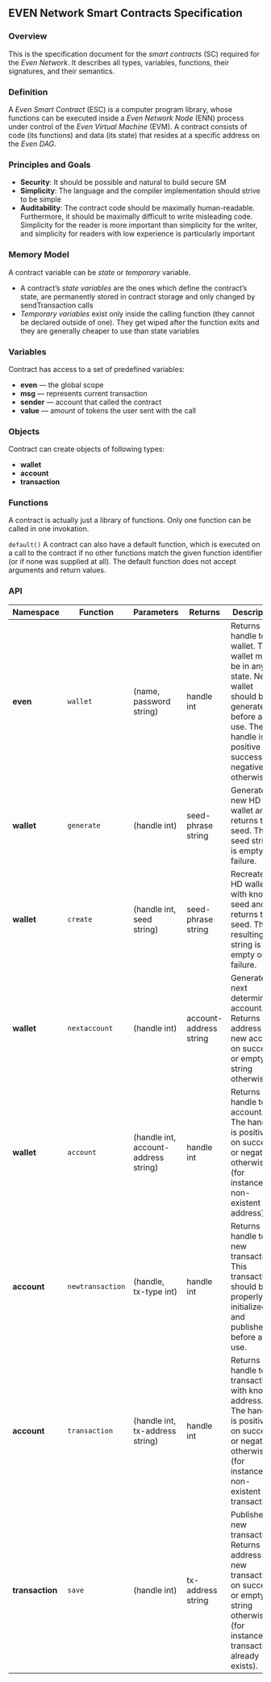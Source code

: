 ## EVEN Network Smart Contracts Specification

### Overview

This is the specification document for the *smart contracts* (SC) required for the *Even Network*. It describes all types, variables, functions, their signatures, and their semantics.

### Definition

A *Even Smart Contract* (ESC) is a computer program library, whose functions can be executed inside a *Even Network Node* (ENN) process under control of the *Even Virtual Machine* (EVM). A contract consists of code (its functions) and data (its state) that resides at a specific address on the *Even DAG*.

### Principles and Goals

- **Security**: It should be possible and natural to build secure SM
- **Simplicity**: The language and the compiler implementation should strive to be simple
- **Auditability**: The contract code should be maximally human-readable. Furthermore, it should be maximally difficult to write misleading code. Simplicity for the reader is more important than simplicity for the writer, and simplicity for readers with low experience is particularly important

### Memory Model

A contract variable can be *state* or *temporary* variable.

- A contract’s *state variables* are the ones which define the contract’s state, are  permanently stored in contract storage and only changed by sendTransaction calls
- *Temporary variables* exist only inside the calling function (they cannot be declared outside of one). They get wiped after the function exits and they are generally cheaper to use than state variables

### Variables

Contract has access to a set of predefined variables:

- **even** — the global scope
- **msg** — represents current transaction
- **sender** — account that called the contract
- **value** — amount of tokens the user sent with the call

### Objects

Contract can create objects of following types:

- **wallet**
- **account**
- **transaction**

### Functions

A contract is actually just a library of functions. Only one function can be called in one invokation.

`default()`
A contract can also have a default function, which is executed on a call to the contract if no other functions match the given function identifier (or if none was supplied at all). The default function does not accept arguments and return values.

### API

| Namespace | Function | Parameters | Returns | Description |
|-----------|----------|------------|---------|-------------|
| **even**  | `wallet` | (name, password string) | handle int | Returns handle to a wallet. The wallet may be in any state. New wallet should be generated before any use. The handle is positive on success or negative otherwise. |
| **wallet** | `generate` | (handle int) | seed-phrase string | Generates new HD wallet and returns the seed. The seed string is empty on failure. |
| **wallet** | `create` | (handle int, seed string) | seed-phrase string | Recreates HD wallet with known seed and returns the seed. The resulting string is empty on failure. |
| **wallet** | `nextaccount` | (handle int) | account-address string | Generates next deterministic account. Returns address of new account on success or empty string otherwise. |
| **wallet** | `account` | (handle int, account-address string) | handle int | Returns handle to an account. The handle is positive on success or negative otherwise (for instance, non-existent address). |
| **account** | `newtransaction` | (handle, tx-type int) | handle int | Returns handle to a new transaction. This transaction should be properly initialized and published before any use. |
| **account** | `transaction` | (handle int, tx-address string) | handle int | Returns handle to a transaction with known address. The handle is positive on success or negative otherwise (for instance, non-existent transaction). |
| **transaction** | `save` | (handle int) | tx-address string | Publishes new transaction. Returns address of new transaction on success or empty string otherwise (for instance, the transaction already exists). |
